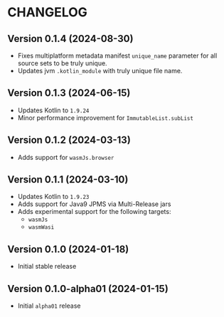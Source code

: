 # CHANGELOG

## Version 0.1.4 (2024-08-30)
 - Fixes multiplatform metadata manifest `unique_name` parameter for
   all source sets to be truly unique.
 - Updates jvm `.kotlin_module` with truly unique file name.

## Version 0.1.3 (2024-06-15)
 - Updates Kotlin to `1.9.24`
 - Minor performance improvement for `ImmutableList.subList`

## Version 0.1.2 (2024-03-13)
 - Adds support for `wasmJs.browser`

## Version 0.1.1 (2024-03-10)
 - Updates Kotlin to `1.9.23`
 - Adds support for Java9 JPMS via Multi-Release jars
 - Adds experimental support for the following targets:
     - `wasmJs`
     - `wasmWasi`

## Version 0.1.0 (2024-01-18)
 - Initial stable release

## Version 0.1.0-alpha01 (2024-01-15)
 - Initial `alpha01` release
